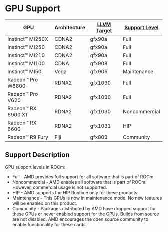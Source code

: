 # GPU Support

|GPU|Architecture|[LLVM Target](https://www.llvm.org/docs/AMDGPUUsage.html)|[Support Level](#support-description)|
|--------------|----------------|--------|---------------|
|Instinct™ MI250X|CDNA2|gfx90a|Full|
|Instinct™ MI250|CDNA2|gfx90a|Full|
|Instinct™ MI210|CDNA2|gfx90a|Full|
|Instinct™ MI100|CDNA|gfx908|Full|
|Instinct™ MI50|Vega|gfx906|Maintenance|
|Radeon™ Pro W6800|RDNA2|gfx1030|Full|
|Radeon™ Pro V620|RDNA2|gfx1030|Full|
|Radeon™ RX 6900 XT|RDNA2|gfx1030|Noncommercial|
|Radeon™ RX 6600|RDNA2  |gfx1031|HIP|
|Radeon™ R9 Fury|Fiji|gfx803|Community|

## Support Description
GPU support levels in ROCm:
 * Full - AMD provides full support for all software that is part of ROCm
 * Noncommercial - AMD enables all software that is part of ROCm. However, commercial usage is not supported.
 * HIP - AMD supports the HIP Runtime only for these products.
 * Maintenance - This GPUs is now in maintenance mode. No new features will be enabled on this product.
 * Community - Packages distributed by AMD have dropped support for these GPUs or never enabled support for the GPUs. Builds from source are not disabled. AMD encourages the open source community to enable functionality for these cards.
